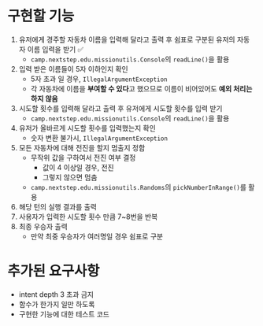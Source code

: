 # 구현할 기능
1. 유저에게 경주할 자동차 이름을 입력해 달라고 출력 후 쉼표로 구분된 유저의 자동자 이름 입력을 받기 ✅
   - `camp.nextstep.edu.missionutils.Console`의 `readLine()`을 활용
2. 입력 받은 이름들이 5자 이하인지 확인
   - 5자 초과 일 경우, `IllegalArgumentException`
   - 각 자동차에 이름을 **부여할 수 있다**고 했으므로 이름이 비어있어도 **예외 처리는 하지 않음**
3. 시도할 횟수를 입력해 달라고 출력 후 유저에게 시도할 횟수를 입력 받기
   - `camp.nextstep.edu.missionutils.Console`의 `readLine()`을 활용
4. 유저가 올바르게 시도할 횟수를 입력했는지 확인
   - 숫자 변환 불가시, `IllegalArgumentException`
5. 모든 자동차에 대해 전진을 할지 멈출지 정함
   - 무작위 값을 구하여서 전진 여부 결정
     - 값이 4 이상일 경우, 전진
     - 그렇지 않으면 멈춤
   - `camp.nextstep.edu.missionutils.Randoms`의 `pickNumberInRange()`를 활용
6. 해당 턴의 실행 결과를 출력
7. 사용자가 입력한 시도할 횟수 만큼 7~8번을 반복
8. 최종 우승자 출력
   - 만약 최중 우승자가 여러명일 경우 쉼표로 구분

# 추가된 요구사항
- intent depth 3 초과 금지
- 함수가 한가지 일만 하도록
- 구현한 기능에 대한 테스트 코드